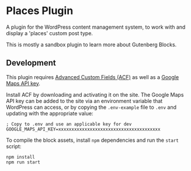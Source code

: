 # Places Plugin

A plugin for the WordPress content management system, to work with and display a 'places' custom post type.

This is mostly a sandbox plugin to learn more about Gutenberg Blocks.

## Development

This plugin requires [Advanced Custom Fields (ACF)](https://www.advancedcustomfields.com/) as well as a [Google Maps API key](https://developers.google.com/maps/documentation/javascript/get-api-key).

Install ACF by downloading and activating it on the site. The Google Maps API key can be added to the site via an environment variable that WordPress can access, or by copying the `.env-example` file to `.env` and updating with the appropriate value:

```
; Copy to .env and use an applicable key for dev
GOOGLE_MAPS_API_KEY=xxxxxxxxxxxxxxxxxxxxxxxxxxxxxxxxxxxxxxx
```

To compile the block assets, install `npm` dependencies and run the `start` script:

```shell
npm install
npm run start
```
